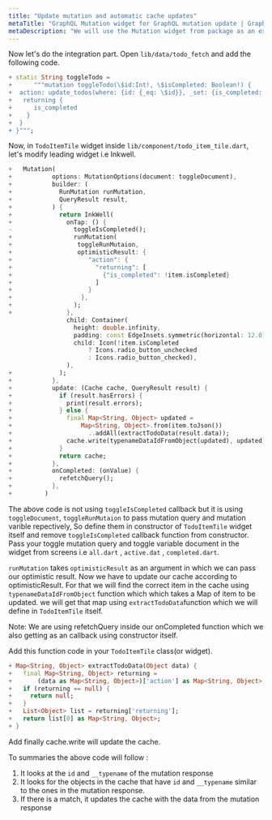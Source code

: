 ```yaml
---
title: "Update mutation and automatic cache updates"
metaTitle: "GraphQL Mutation widget for GraphQL mutation update | GraphQL Flutter Tutorial"
metaDescription: "We will use the Mutation widget from package as an example to modify existing data and update cache automatically and handle optimisticResponse"
---
```



Now let's do the integration part. Open `lib/data/todo_fetch` and add the following code.

```dart
+ static String toggleTodo =
+      """mutation toggleTodo(\$id:Int!, \$isCompleted: Boolean!) {
+  action: update_todos(where: {id: {_eq: \$id}}, _set: {is_completed: \$isCompleted}) {
+   returning {
+      is_completed
+    }
+  }
+ }""";
```

Now, in `TodoItemTile` widget inside `lib/component/todo_item_tile.dart`, let's modify leading widget i.e Inkwell.

```dart
+   Mutation(
+           options: MutationOptions(document: toggleDocument),
+           builder: (
+             RunMutation runMutation,
+             QueryResult result,
+           ) {
+             return InkWell(
+               onTap: () {
-                 toggleIsCompleted();
+                 runMutation(
+                  toggleRunMutaion,
+                  optimisticResult: {
+                     "action": {
+                       "returning": [
+                         {"is_completed": !item.isCompleted}
+                       ]
+                     }
+                   },
+                 );
+               },
                child: Container(
                  height: double.infinity,
                  padding: const EdgeInsets.symmetric(horizontal: 12.0),
                  child: Icon(!item.isCompleted
                      ? Icons.radio_button_unchecked
                      : Icons.radio_button_checked),
                ),
+             );
+           },
+           update: (Cache cache, QueryResult result) {
+             if (result.hasErrors) {
+               print(result.errors);
+             } else {
+               final Map<String, Object> updated =
+                   Map<String, Object>.from(item.toJson())
+                     ..addAll(extractTodoData(result.data));
+               cache.write(typenameDataIdFromObject(updated), updated);
+             }
+             return cache;
+           },
+           onCompleted: (onValue) {
+             refetchQuery();
+           },
+         )
```
The above code is not using `toggleIsCompleted` callback but it is using `toggleDocument`, `toggleRunMutaion` to pass mutation query and mutation varible repectively, So define them in constructor of `TodoItemTile` widget itself and remove `toggleIsCompleted` callback function from constructor. Pass your toggle mutation query and toggle variable document in the widget from screens i.e `all.dart` , `active.dat` , `completed.dart`.

`runMutation` takes `optimisticResult` as an argument in which we can pass our optimistic result.
Now we have to update our cache according to optimisticResult. For that we will find the correct item in the cache using `typenameDataIdFromObject` function which which takes a Map of item to be updated.
we will get that map using `extractTodoData`function which we will define in `TodoItemTile` itself.

Note: We are using refetchQuery inside our onCompleted function which we also getting as an callback using constructor itself.

Add this function code in your `TodoItemTile` class(or widget).

```dart
+ Map<String, Object> extractTodoData(Object data) {
+   final Map<String, Object> returning =
+       (data as Map<String, Object>)['action'] as Map<String, Object>;
+   if (returning == null) {
+     return null;
+   }
+   List<Object> list = returning['returning'];
+   return list[0] as Map<String, Object>;
+ }
```
Add finally cache.write will update the cache.

To summaries the above code will follow :

1. It looks at the `id` and `__typename` of the mutation response
2. It looks for the objects in the cache that have `id` and `__typename` similar to the ones in the mutation response.
3. If there is a match, it updates the cache with the data from the mutation response

